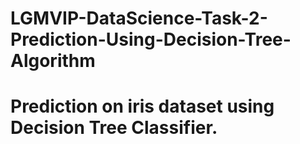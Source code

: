 # LGMVIP-DataScience-Task-2-Prediction-Using-Decision-Tree-Algorithm
# Prediction on iris dataset using Decision Tree Classifier.
